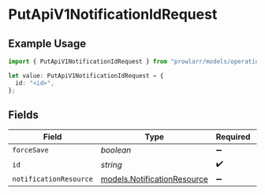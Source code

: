 # PutApiV1NotificationIdRequest

## Example Usage

```typescript
import { PutApiV1NotificationIdRequest } from "prowlarr/models/operations";

let value: PutApiV1NotificationIdRequest = {
  id: "<id>",
};
```

## Fields

| Field                                                               | Type                                                                | Required                                                            | Description                                                         |
| ------------------------------------------------------------------- | ------------------------------------------------------------------- | ------------------------------------------------------------------- | ------------------------------------------------------------------- |
| `forceSave`                                                         | *boolean*                                                           | :heavy_minus_sign:                                                  | N/A                                                                 |
| `id`                                                                | *string*                                                            | :heavy_check_mark:                                                  | N/A                                                                 |
| `notificationResource`                                              | [models.NotificationResource](../../models/notificationresource.md) | :heavy_minus_sign:                                                  | N/A                                                                 |